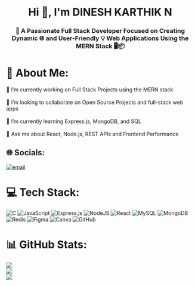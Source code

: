 <h1 align="center">Hi 👋, I'm DINESH KARTHIK N</h1>
<h3 align="center">🚀 A Passionate Full Stack Developer Focused on Creating Dynamic 🌐 and User-Friendly 💡 Web Applications Using the MERN Stack 🖥️📦</h3>

# 💫 About Me:
🔭 I’m currently working on Full Stack Projects using the MERN stack<br><br>
👯 I’m looking to collaborate on Open Source Projects and full-stack web apps<br><br>
🌱 I’m currently learning Express.js, MongoDB, and SQL<br><br>
💬 Ask me about React, Node.js, REST APIs and Frontend Performance

## 🌐 Socials:
[![email](https://img.shields.io/badge/Email-D14836?logo=gmail&logoColor=white)](mailto:dineshkarthiknk@gmail.com) 

# 💻 Tech Stack:
![C](https://img.shields.io/badge/c-%2300599C.svg?style=for-the-badge&logo=c&logoColor=white) 
![JavaScript](https://img.shields.io/badge/javascript-%23323330.svg?style=for-the-badge&logo=javascript&logoColor=%23F7DF1E) 
![Express.js](https://img.shields.io/badge/express.js-%23404d59.svg?style=for-the-badge&logo=express&logoColor=%2361DAFB) 
![NodeJS](https://img.shields.io/badge/node.js-6DA55F?style=for-the-badge&logo=node.js&logoColor=white) 
![React](https://img.shields.io/badge/react-%2320232a.svg?style=for-the-badge&logo=react&logoColor=%2361DAFB) 
![MySQL](https://img.shields.io/badge/mysql-4479A1.svg?style=for-the-badge&logo=mysql&logoColor=white) 
![MongoDB](https://img.shields.io/badge/MongoDB-%234ea94b.svg?style=for-the-badge&logo=mongodb&logoColor=white) 
![Redis](https://img.shields.io/badge/redis-%23DD0031.svg?style=for-the-badge&logo=redis&logoColor=white) 
![Figma](https://img.shields.io/badge/figma-%23F24E1E.svg?style=for-the-badge&logo=figma&logoColor=white) 
![Canva](https://img.shields.io/badge/Canva-%2300C4CC.svg?style=for-the-badge&logo=Canva&logoColor=white) 
![GitHub](https://img.shields.io/badge/github-%23121011.svg?style=for-the-badge&logo=github&logoColor=white)

# 📊 GitHub Stats:
![](https://github-readme-stats.vercel.app/api?username=DINESHKARTHIKN&theme=dark&hide_border=false&include_all_commits=false&count_private=false)<br/>
![](https://nirzak-streak-stats.vercel.app/?user=DINESHKARTHIKN&theme=dark&hide_border=false)<br/>
![](https://github-readme-stats.vercel.app/api/top-langs/?username=DINESHKARTHIKN&theme=dark&hide_border=false&include_all_commits=false&count_private=false&layout=compact)

<!-- Proudly created with GPRM ( https://gprm.itsvg.in ) -->
